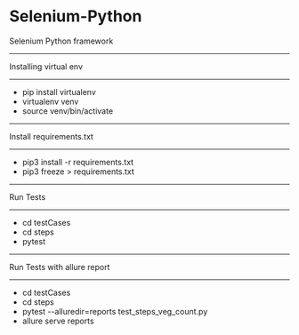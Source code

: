 # Selenium-Python
Selenium Python framework

**********************
Installing virtual env 
**********************
- pip install virtualenv
- virtualenv venv
- source venv/bin/activate


**********************
Install requirements.txt
**********************
- pip3 install -r requirements.txt
- pip3 freeze > requirements.txt

**********************
Run Tests
**********************
- cd testCases
- cd steps
- pytest

****************************
Run Tests with allure report
****************************
- cd testCases
- cd steps
- pytest --alluredir=reports test_steps_veg_count.py
- allure serve reports